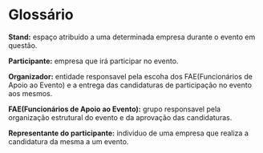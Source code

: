 # Glossário

**Stand:** espaço atribuido a uma determinada empresa durante o evento em questão.

**Participante:** empresa que irá participar no evento.

**Organizador:** entidade responsavel pela escoha dos FAE(Funcionários de Apoio ao Evento) e a entrega das candidaturas de participação no evento aos mesmos.

**FAE(Funcionários de Apoio ao Evento):** grupo responsavel pela organização estrutural do evento e da aprovação das candidaturas.

**Representante do participante:** individuo de uma empresa que realiza a candidatura da mesma a um evento.
